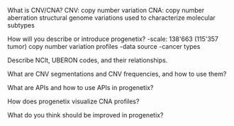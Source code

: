  What is CNV/CNA?
 CNV: copy number variation
 CNA: copy number aberration
 structural genome variations
 used to characterize molecular subtypes
 
How will you describe or introduce progenetix?
-scale: 138'663 (115'357 tumor) copy number variation profiles
-data source
-cancer types

Describe NClt, UBERON codes, and their relationships.

What are CNV segmentations and CNV frequencies, and how to use them?

What are APIs and how to use APIs in progenetix?

How does progenetix visualize CNA profiles?

What do you think should be improved in progenetix?
